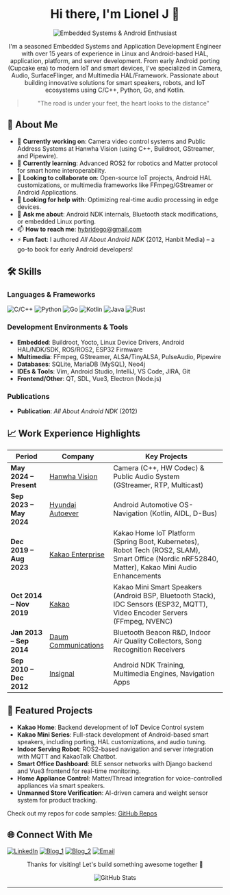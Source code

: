 <div align="center">

# Hi there, I'm Lionel J 👋

![Embedded Systems & Android Enthusiast](https://img.shields.io/badge/Embedded%20Systems%20%26%20Android-Enthusiast-brightgreen?style=for-the-badge&logo=android&logoColor=white)

I'm a seasoned Embedded Systems and Application Development Engineer with over 15 years of experience in Linux and Android-based HAL, application, platform, and server development. From early Android porting (Cupcake era) to modern IoT and smart devices, I've specialized in Camera, Audio, SurfaceFlinger, and Multimedia HAL/Framework. Passionate about building innovative solutions for smart speakers, robots, and IoT ecosystems using C/C++, Python, Go, and Kotlin.

> "The road is under your feet, the heart looks to the distance"

</div>

## 🚀 About Me

- 🔭 **Currently working on**: Camera video control systems and Public Address Systems at Hanwha Vision (using C++, Buildroot, GStreamer, and Pipewire).
- 🌱 **Currently learning**: Advanced ROS2 for robotics and Matter protocol for smart home interoperability.
- 👯 **Looking to collaborate on**: Open-source IoT projects, Android HAL customizations, or multimedia frameworks like FFmpeg/GStreamer or Android Applications.
- 🤔 **Looking for help with**: Optimizing real-time audio processing in edge devices.
- 💬 **Ask me about**: Android NDK internals, Bluetooth stack modifications, or embedded Linux porting.
- 📫 **How to reach me**: [hybridego@gmail.com](mailto:hybridego@gmail.com)
- ⚡ **Fun fact**: I authored *All About Android NDK* (2012, Hanbit Media) – a go-to book for early Android developers!

## 🛠️ Skills

### Languages & Frameworks
![C/C++](https://img.shields.io/badge/C/C++-blue?style=flat&logo=cplusplus&logoColor=white)
![Python](https://img.shields.io/badge/Python-3776AB?style=flat&logo=python&logoColor=white)
![Go](https://img.shields.io/badge/Go-00ADD8?style=flat&logo=go&logoColor=white)
![Kotlin](https://img.shields.io/badge/Kotlin-0095D5?style=flat&logo=kotlin&logoColor=white)
![Java](https://img.shields.io/badge/Java-ED8B00?style=flat&logo=java&logoColor=white)
![Rust](https://img.shields.io/badge/Rust-000000?style=flat&logo=rust&logoColor=white)

### Development Environments & Tools
- **Embedded**: Buildroot, Yocto, Linux Device Drivers, Android HAL/NDK/SDK, ROS/ROS2, ESP32 Firmware
- **Multimedia**: FFmpeg, GStreamer, ALSA/TinyALSA, PulseAudio, Pipewire
- **Databases**: SQLite, MariaDB (MySQL), Neo4j
- **IDEs & Tools**: Vim, Android Studio, IntelliJ, VS Code, JIRA, Git
- **Frontend/Other**: QT, SDL, Vue3, Electron (Node.js)

### Publications
- **Publication**: *All About Android NDK* (2012)

## 📈 Work Experience Highlights

| Period | Company | Key Projects |
|--------|---------|--------------|
| **May 2024 – Present** | [Hanwha Vision](https://www.hanwhavision.com/) | Camera (C++, HW Codec) & Public Audio System (GStreamer, RTP, Multicast) |
| **Sep 2023 – May 2024** | [Hyundai Autoever](https://www.hyundai-autoever.com/) | Android Automotive OS-Navigation (Kotlin, AIDL, D-Bus) |
| **Dec 2019 – Aug 2023** | [Kakao Enterprise](https://www.kakaoenterprise.com/) | Kakao Home IoT Platform (Spring Boot, Kubernetes), Robot Tech (ROS2, SLAM), Smart Office (Nordic nRF52840, Matter), Kakao Mini Audio Enhancements |
| **Oct 2014 – Nov 2019** | [Kakao](https://www.kakaocorp.com/) | Kakao Mini Smart Speakers (Android BSP, Bluetooth Stack), IDC Sensors (ESP32, MQTT), Video Encoder Servers (FFmpeg, NVENC) |
| **Jan 2013 – Sep 2014** | [Daum Communications](https://www.kakaocorp.com/) | Bluetooth Beacon R&D, Indoor Air Quality Collectors, Song Recognition Receivers |
| **Sep 2010 – Dec 2012** | [Insignal](https://www.insignal.co.kr/) | Android NDK Training, Multimedia Engines, Navigation Apps |

## 🎯 Featured Projects

- **Kakao Home**: Backend development of IoT Device Control system
- **Kakao Mini Series**: Full-stack development of Android-based smart speakers, including porting, HAL customizations, and audio tuning.
- **Indoor Serving Robot**: ROS2-based navigation and server integration with MQTT and KakaoTalk Chatbot.
- **Smart Office Dashboard**: BLE sensor networks with Django backend and Vue3 frontend for real-time monitoring.
- **Home Appliance Control**: Matter/Thread integration for voice-controlled appliances via smart speakers.
- **Unmanned Store Verification**: AI-driven camera and weight sensor system for product tracking.

Check out my repos for code samples: [GitHub Repos](https://github.com/hybridego?tab=repositories)

## 🌐 Connect With Me
[![LinkedIn](https://img.shields.io/badge/LinkedIn-0077B5?style=for-the-badge&logo=linkedin&logoColor=white)](https://www.linkedin.com/in/hochul-jeon-/) <!-- Add your LinkedIn if available -->
[![Blog_1](https://img.shields.io/badge/Blog-FF5722?style=for-the-badge&logo=wordpress&logoColor=white)](https://hybridego.github.io/) <!-- Your blog -->
[![Blog_2](https://img.shields.io/badge/Blog-FF5722?style=for-the-badge&logo=wordpress&logoColor=white)](https://hybridego.net/) <!-- Your blog -->
[![Email](https://img.shields.io/badge/Email-D14836?style=for-the-badge&logo=gmail&logoColor=white)](mailto:hybridego@gmail.com)

<div align="center">
  
Thanks for visiting! Let's build something awesome together 🚀

![GitHub Stats](https://github-readme-stats.vercel.app/api?username=hybridego&show_icons=true&theme=radical) <!-- Optional: Add if you have stats setup -->

</div>

---
